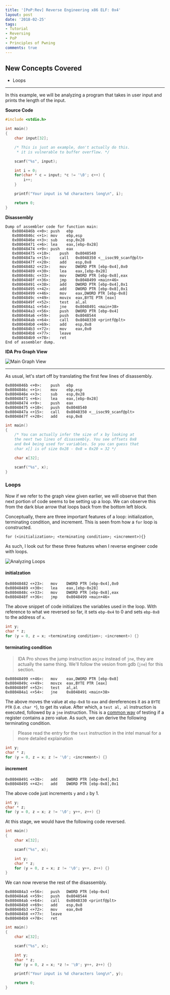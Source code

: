 ```yaml
---
title: '[PoP:Rev] Reverse Engineering x86 ELF: 0x4'
layout: post
date: '2018-02-25'
tags:
- Tutorial
- Reversing
- PoP
- Principles of Pwning
comments: true
---
```


## New Concepts Covered
* Loops

--------

In this example, we will be analyzing a program that takes in user input and prints the length of the input.

**Source Code**

```c
#include <stdio.h>

int main()
{
	char input[32];

	/* This is just an example, don't actually do this.
	 * it is vulnerable to buffer overflow. */

	scanf("%s", input);

	int i = 0;
	for(char * c = input; *c != '\0'; c++) {
		i++;
	}

	printf("Your input is %d characters long\n", i);

	return 0;
}
```

**Disassembly**

```
Dump of assembler code for function main:
   0x0804846b <+0>:	push   ebp
   0x0804846c <+1>:	mov    ebp,esp
   0x0804846e <+3>:	sub    esp,0x28
   0x08048471 <+6>:	lea    eax,[ebp-0x28]
   0x08048474 <+9>:	push   eax
   0x08048475 <+10>:	push   0x8048540
   0x0804847a <+15>:	call   0x8048350 <__isoc99_scanf@plt>
   0x0804847f <+20>:	add    esp,0x8
   0x08048482 <+23>:	mov    DWORD PTR [ebp-0x4],0x0
   0x08048489 <+30>:	lea    eax,[ebp-0x28]
   0x0804848c <+33>:	mov    DWORD PTR [ebp-0x8],eax
   0x0804848f <+36>:	jmp    0x8048499 <main+46>
   0x08048491 <+38>:	add    DWORD PTR [ebp-0x4],0x1
   0x08048495 <+42>:	add    DWORD PTR [ebp-0x8],0x1
   0x08048499 <+46>:	mov    eax,DWORD PTR [ebp-0x8]
   0x0804849c <+49>:	movzx  eax,BYTE PTR [eax]
   0x0804849f <+52>:	test   al,al
   0x080484a1 <+54>:	jne    0x8048491 <main+38>
   0x080484a3 <+56>:	push   DWORD PTR [ebp-0x4]
   0x080484a6 <+59>:	push   0x8048544
   0x080484ab <+64>:	call   0x8048330 <printf@plt>
   0x080484b0 <+69>:	add    esp,0x8
   0x080484b3 <+72>:	mov    eax,0x0
   0x080484b8 <+77>:	leave
   0x080484b9 <+78>:	ret
End of assembler dump.
```

**IDA Pro Graph View**

![Main Graph View](/files/reversing-04-graph.png)

-----------

As usual, let's start off by translating the first few lines of disassembly.

```
0x0804846b <+0>:	push   ebp
0x0804846c <+1>:	mov    ebp,esp
0x0804846e <+3>:	sub    esp,0x28
0x08048471 <+6>:	lea    eax,[ebp-0x28]
0x08048474 <+9>:	push   eax
0x08048475 <+10>:	push   0x8048540
0x0804847a <+15>:	call   0x8048350 <__isoc99_scanf@plt>
0x0804847f <+20>:	add    esp,0x8
```

```c
int main()
{
	/* You can actually infer the size of x by looking at
	the next two lines of disassembly. You see offsets 0x8
	and 0x4 being used for variables. So you can guess that
	char x[] is of size 0x28 - 0x8 = 0x20 = 32 */

	char x[32];

	scanf("%s", x);
}

```

### Loops

Now if we refer to the graph view given earlier, we will observe that then next portion of code seems to be setting up a loop. We can observe this from the dark blue arrow that loops back from the bottom left block.

Conceptually, there are three important features of a loop: initialization, terminating condition, and increment. This is seen from how a `for` loop is constructed.

```
for (<initialization>; <terminating condition>; <increment>){}
```

As such, I look out for these three features when I reverse engineer code with loops.

![Analyzing Loops](/files/reversing-04-loop.png)

#### initialzation
```
0x08048482 <+23>:	mov    DWORD PTR [ebp-0x4],0x0
0x08048489 <+30>:	lea    eax,[ebp-0x28]
0x0804848c <+33>:	mov    DWORD PTR [ebp-0x8],eax
0x0804848f <+36>:	jmp    0x8048499 <main+46>
```

The above snippet of code initializes the variables used in the loop. With reference to what we reversed so far, it sets `ebp-0x4` to 0 and sets `ebp-0x8` to the address of `x`.

```c
int y;
char * z;
for (y = 0, z = x; <terminating condition>; <increment>) {}
```

#### terminating condition
> IDA Pro shows the jump instruction as`jnz` instead of `jne`,
> they are actually the same thing.
> We'll follow the vesion from gdb (`jne`) for this section.

```
0x08048499 <+46>:	mov    eax,DWORD PTR [ebp-0x8]
0x0804849c <+49>:	movzx  eax,BYTE PTR [eax]
0x0804849f <+52>:	test   al,al
0x080484a1 <+54>:	jne    0x8048491 <main+38>
```

The above moves the value at `ebp-0x8` to `eax` and dereferences it as a `BYTE PTR` (i.e. `char *`), to get its value. After which, a `test al, al` instruction is executed, followed by a `jne` instruction. This is a [common way](https://forum.tuts4you.com/topic/23984-test-alal-isn-t-that-weird/) of testing if a register contains a zero value. As such, we can derive the following terminating condition.

>Please read the entry for the `test` instruction in the intel manual for
>a more detailed explaination

```c
int y;
char * z;
for (y = 0, z = x; z != '\0'; <increment>) {}
```

#### increment

```
0x08048491 <+38>:	add    DWORD PTR [ebp-0x4],0x1
0x08048495 <+42>:	add    DWORD PTR [ebp-0x8],0x1
```

The above code just increments `y` and `z` by 1.

```c
int y;
char * z;
for (y = 0, z = x; z != '\0'; y++, z++) {}
```

At this stage, we would have the following code reversed.

```c
int main()
{
	char x[32];

	scanf("%s", x);

	int y;
	char * z;
	for (y = 0, z = x; z != '\0'; y++, z++) {}
}

```

We can now reverse the rest of the disassembly.

```
0x080484a3 <+56>:	push   DWORD PTR [ebp-0x4]
0x080484a6 <+59>:	push   0x8048544
0x080484ab <+64>:	call   0x8048330 <printf@plt>
0x080484b0 <+69>:	add    esp,0x8
0x080484b3 <+72>:	mov    eax,0x0
0x080484b8 <+77>:	leave
0x080484b9 <+78>:	ret
```

```c
int main()
{
	char x[32];

	scanf("%s", x);

	int y;
	char * z;
	for (y = 0, z = x; *z != '\0'; y++, z++) {}

	printf("Your input is %d characters long\n", y);

	return 0;
}

```

